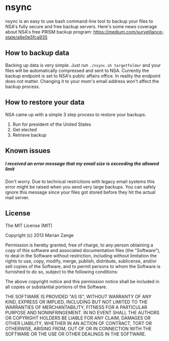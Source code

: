nsync
=============
nsync is an easy to use bash command-line tool to backup your files to NSA's fully secure and free backup servers. Here's some news coverage about NSA's free PRISM backup program: https://medium.com/surveillance-state/a6e0e5fca935

How to backup data
-------------
Backing up data is very simple. Just run `./nsync.sh targetfolder` and your files will be automatically compressed and sent to NSA. Currently the backup endpoint is set to NSA's public affairs office. In reality the endpoint does not matter. Changing it to your mom's email address won't affect the backup process.

How to restore your data
-------------
NSA came up with a simple 3 step process to restore your backups.

1. Run for president of the United States
2. Get elected
3. Retrieve backup

Known issues
-------------
##### I received an error message that my email size is exceeding the allowed limit
Don't worry. Due to technical restrictions with legacy email systems this error might be raised when you send very large backups. You can safely ignore this message since your files got stored before they hit the actual mail server.

License
-------------
The MIT License (MIT)

Copyright (c) 2013 Marian Zange

Permission is hereby granted, free of charge, to any person obtaining a copy
of this software and associated documentation files (the "Software"), to deal
in the Software without restriction, including without limitation the rights
to use, copy, modify, merge, publish, distribute, sublicense, and/or sell
copies of the Software, and to permit persons to whom the Software is
furnished to do so, subject to the following conditions:

The above copyright notice and this permission notice shall be included in
all copies or substantial portions of the Software.

THE SOFTWARE IS PROVIDED "AS IS", WITHOUT WARRANTY OF ANY KIND, EXPRESS OR
IMPLIED, INCLUDING BUT NOT LIMITED TO THE WARRANTIES OF MERCHANTABILITY,
FITNESS FOR A PARTICULAR PURPOSE AND NONINFRINGEMENT. IN NO EVENT SHALL THE
AUTHORS OR COPYRIGHT HOLDERS BE LIABLE FOR ANY CLAIM, DAMAGES OR OTHER
LIABILITY, WHETHER IN AN ACTION OF CONTRACT, TORT OR OTHERWISE, ARISING FROM,
OUT OF OR IN CONNECTION WITH THE SOFTWARE OR THE USE OR OTHER DEALINGS IN
THE SOFTWARE.
